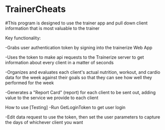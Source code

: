 # TrainerCheats
#This program is designed to use the trainer app and pull down client information that is most valuable to the trainer

Key functionality:

-Grabs user authentication token by signing into the trainerize Web App

-Uses the token to make api requests to the Trainerize server to get information about every client in a matter of seconds

-Organizes and evaluates each client's actual nutrition, workout, and cardio data for the week against their goals so that they can see how well they performed for the week

-Generates a "Report Card" (report) for each client to be sent out, adding value to the service we provide to each client

How to use [Testing]
-Run GetLoginToken to get user login

-Edit data request to use the token, then set the user parameters to capture the days of whichever client you want

